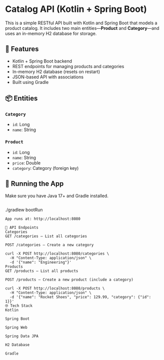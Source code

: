 # Catalog API (Kotlin + Spring Boot)

This is a simple RESTful API built with Kotlin and Spring Boot that models a product catalog. It includes two main entities—**Product** and **Category**—and uses an in-memory H2 database for storage.

## 🚀 Features

- Kotlin + Spring Boot backend
- REST endpoints for managing products and categories
- In-memory H2 database (resets on restart)
- JSON-based API with associations
- Built using Gradle

## 📦 Entities

### `Category`
- `id`: Long
- `name`: String

### `Product`
- `id`: Long
- `name`: String
- `price`: Double
- `category`: Category (foreign key)

## 🔧 Running the App

Make sure you have Java 17+ and Gradle installed.
```
``````
./gradlew bootRun
```
App runs at: http://localhost:8080

🔌 API Endpoints
Categories
GET /categories – List all categories

POST /categories – Create a new category

curl -X POST http://localhost:8080/categories \
  -H "Content-Type: application/json" \
  -d '{"name": "Engineering"}'
Products
GET /products – List all products

POST /products – Create a new product (include a category)

curl -X POST http://localhost:8080/products \
  -H "Content-Type: application/json" \
  -d '{"name": "Rocket Shoes", "price": 129.99, "category": {"id": 1}}'
🤓 Tech Stack
Kotlin

Spring Boot

Spring Web

Spring Data JPA

H2 Database

Gradle

